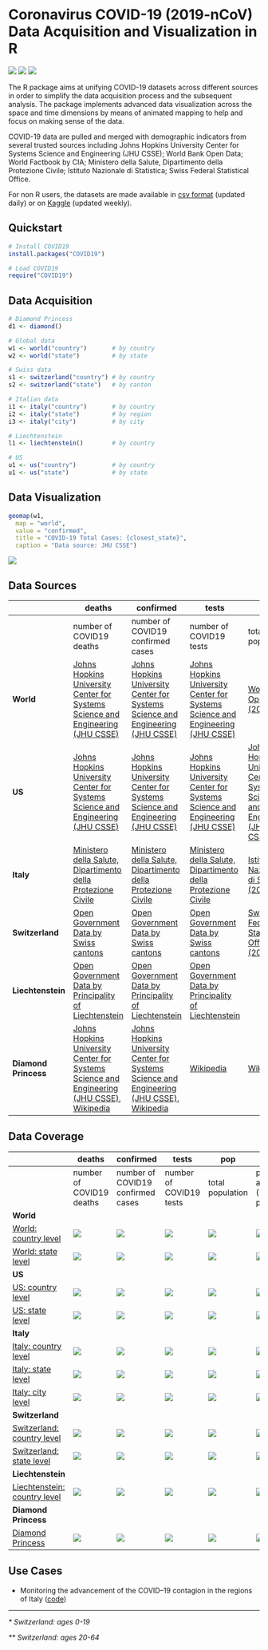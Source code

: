 # Coronavirus COVID-19 (2019-nCoV) Data Acquisition and Visualization in R

![](https://www.r-pkg.org/badges/version/COVID19) ![](https://www.r-pkg.org/badges/last-release/COVID19) ![](https://cranlogs.r-pkg.org/badges/grand-total/COVID19) 

The R package aims at unifying COVID-19 datasets across different sources in order to simplify the data acquisition process and the subsequent analysis. The package implements advanced data visualization across the space and time dimensions by means of animated mapping to help and focus on making sense of the data.

COVID-19 data are pulled and merged with demographic indicators from several trusted sources including Johns Hopkins University Center for Systems Science and Engineering (JHU CSSE); World Bank Open Data; World Factbook by CIA; Ministero della Salute, Dipartimento della Protezione Civile; Istituto Nazionale di Statistica; Swiss Federal Statistical Office.

For non R users, the datasets are made available in [csv format](https://storage.guidotti.dev/covid19/data/) (updated daily) or on [Kaggle](https://www.kaggle.com/eguidotti/coronavirus-covid19-2019ncov-epidemic-datasets/) (updated  weekly).

## Quickstart

```R
# Install COVID19
install.packages("COVID19")

# Load COVID19
require("COVID19")
```
## Data Acquisition

```R
# Diamond Princess
d1 <- diamond()

# Global data
w1 <- world("country")       # by country
w2 <- world("state")         # by state

# Swiss data
s1 <- switzerland("country") # by country
s2 <- switzerland("state")   # by canton

# Italian data
i1 <- italy("country")       # by country 
i2 <- italy("state")         # by region 
i3 <- italy("city")          # by city

# Liechtenstein
l1 <- liechtenstein()        # by country

# US
u1 <- us("country")          # by country
u1 <- us("state")            # by state
```

## Data Visualization

```R
geomap(w1, 
  map = "world", 
  value = "confirmed",
  title = "COVID-19 Total Cases: {closest_state}",
  caption = "Data source: JHU CSSE")
```

![](https://storage.guidotti.dev/covid19/map/world.gif)

## Data Sources

|                      | deaths                                               | confirmed                                        | tests                                            | pop                                              | pop_14                                           | pop_15_64                                        | pop_65                                           | pop_age                                          | pop_density                               | pop_death_rate                            |
| -------------------- | ------------------------------------------------------------ | -------------------- | -------------------- | -------------------- | -------------------- | -------------------- | -------------------- | -------------------- | -------------------- | -------------------- |
| | number of COVID19 deaths | number of COVID19 confirmed cases | number of COVID19 tests | total population | population ages 0-14 (% of total population)* | population ages 15-64 (% of total population)** | population ages 65+ (% of total population) | median age of population | population density per km<sup>2</sup> | population mortality rate |
| **World**            | [Johns Hopkins University Center for Systems Science and Engineering (JHU CSSE)](https://github.com/CSSEGISandData/COVID-19) | [Johns Hopkins University Center for Systems Science and Engineering (JHU CSSE)](https://github.com/CSSEGISandData/COVID-19) | [Johns Hopkins University Center for Systems Science and Engineering (JHU CSSE)](https://github.com/CSSEGISandData/COVID-19) | [World Bank Open Data (2018)](https://data.worldbank.org/) | [World Bank Open Data (2018)](https://data.worldbank.org/) | [World Bank Open Data (2018)](https://data.worldbank.org/) | [World Bank Open Data (2018)](https://data.worldbank.org/) | [World Factbook by CIA (2018)](https://www.cia.gov/library/publications/resources/the-world-factbook/fields/343rank.html) | [World Bank Open Data (2018)](https://data.worldbank.org/) | [World Bank Open Data (2018)](https://data.worldbank.org/) |
| **US**            | [Johns Hopkins University Center for Systems Science and Engineering (JHU CSSE)](https://github.com/CSSEGISandData/COVID-19) | [Johns Hopkins University Center for Systems Science and Engineering (JHU CSSE)](https://github.com/CSSEGISandData/COVID-19) | [Johns Hopkins University Center for Systems Science and Engineering (JHU CSSE)](https://github.com/CSSEGISandData/COVID-19) | [Johns Hopkins University Center for Systems Science and Engineering (JHU CSSE)](https://github.com/CSSEGISandData/COVID-19) | | | | | | |
| **Italy**            | [Ministero della Salute, Dipartimento della Protezione Civile](https://github.com/pcm-dpc/COVID-19) | [Ministero della Salute, Dipartimento della Protezione Civile](https://github.com/pcm-dpc/COVID-19) | [Ministero della Salute, Dipartimento della Protezione Civile](https://github.com/pcm-dpc/COVID-19) | [Istituto Nazionale di Statistica (2018)](https://www.istat.it/en/population-and-households?data-and-indicators) | [Istituto Nazionale di Statistica (2018)](https://www.istat.it/en/population-and-households?data-and-indicators) | [Istituto Nazionale di Statistica (2018)](https://www.istat.it/en/population-and-households?data-and-indicators) | [Istituto Nazionale di Statistica (2018)](https://www.istat.it/en/population-and-households?data-and-indicators) | [Istituto Nazionale di Statistica (2018)](https://www.istat.it/en/population-and-households?data-and-indicators) | [Istituto Nazionale di Statistica (2018)](https://www.istat.it/en/population-and-households?data-and-indicators) | [Istituto Nazionale di Statistica (2018)](https://www.istat.it/en/population-and-households?data-and-indicators) |
| **Switzerland**      | [Open Government Data by Swiss cantons](https://github.com/openZH/covid_19) | [Open Government Data by Swiss cantons](https://github.com/openZH/covid_19) | [Open Government Data by Swiss cantons](https://github.com/openZH/covid_19) | [Swiss Federal Statistical Office (2018)](https://www.bfs.admin.ch/bfs/en/home/statistics/regional-statistics/regional-portraits-key-figures/cantons/data-explanations.html) | [Swiss Federal Statistical Office (2018)](https://www.bfs.admin.ch/bfs/en/home/statistics/regional-statistics/regional-portraits-key-figures/cantons/data-explanations.html) | [Swiss Federal Statistical Office (2018)](https://www.bfs.admin.ch/bfs/en/home/statistics/regional-statistics/regional-portraits-key-figures/cantons/data-explanations.html) | [Swiss Federal Statistical Office (2018)](https://www.bfs.admin.ch/bfs/en/home/statistics/regional-statistics/regional-portraits-key-figures/cantons/data-explanations.html) | [Swiss Federal Statistical Office (2018)](https://www.bfs.admin.ch/bfs/en/home/statistics/regional-statistics/regional-portraits-key-figures/cantons/data-explanations.html) | [Swiss Federal Statistical Office (2018)](https://www.bfs.admin.ch/bfs/en/home/statistics/regional-statistics/regional-portraits-key-figures/cantons/data-explanations.html) | [Swiss Federal Statistical Office (2018)](https://www.bfs.admin.ch/bfs/en/home/statistics/regional-statistics/regional-portraits-key-figures/cantons/data-explanations.html) |
| **Liechtenstein**    | [Open Government Data by Principality of Liechtenstein](https://github.com/openZH/covid_19) | [Open Government Data by Principality of Liechtenstein](https://github.com/openZH/covid_19) | [Open Government Data by Principality of Liechtenstein](https://github.com/openZH/covid_19) |                                                              |                                                              |                                                              |                                                              |                                                              |                                                              |                                                              |
| **Diamond Princess** | [Johns Hopkins University Center for Systems Science and Engineering (JHU CSSE)](https://github.com/CSSEGISandData/COVID-19), [Wikipedia](https://en.wikipedia.org/wiki/2020_coronavirus_pandemic_on_cruise_ships) | [Johns Hopkins University Center for Systems Science and Engineering (JHU CSSE)](https://github.com/CSSEGISandData/COVID-19), [Wikipedia](https://en.wikipedia.org/wiki/2020_coronavirus_pandemic_on_cruise_ships) | [Wikipedia](https://en.wikipedia.org/wiki/2020_coronavirus_pandemic_on_cruise_ships) | [Wikipedia](https://en.wikipedia.org/wiki/2020_coronavirus_pandemic_on_cruise_ships) |  |  |  |  |  |  |

## Data Coverage

|                                                              | deaths                                                       | confirmed                                                    | tests                                                        | pop                                                          | pop_14                                                       | pop_15_64                                                    | pop_65                                                       | pop_age                                                      | pop_density                                                  | pop_death_rate                                               |
| ------------------------------------------------------------ | ------------------------------------------------------------ | ------------------------------------------------------------ | ------------------------------------------------------------ | ------------------------------------------------------------ | ------------------------------------------------------------ | ------------------------------------------------------------ | ------------------------------------------------------------ | ------------------------------------------------------------ | ------------------------------------------------------------ | ------------------------------------------------------------ |
|                                                              | number of COVID19 deaths                                     | number of COVID19 confirmed cases                            | number of COVID19 tests                                      | total population                                             | population ages 0-14 (% of total population)*                | population ages 15-64 (% of total population)**              | population ages 65+ (% of total population)                  | median age of population                                     | population density per km<sup>2</sup>                        | population mortality rate                                    |
| **World**                                                    |                                                              |                                                              |                                                              |                                                              |                                                              |                                                              |                                                              |                                                              |                                                              |                                                              |
| [World: country level](https://storage.guidotti.dev/covid19/data/world-1.csv) | ![](https://storage.guidotti.dev/covid19/coverage/deaths/world-1.svg) | ![](https://storage.guidotti.dev/covid19/coverage/confirmed/world-1.svg) | ![](https://storage.guidotti.dev/covid19/coverage/tests/world-1.svg) | ![](https://storage.guidotti.dev/covid19/coverage/pop/world-1.svg) | ![](https://storage.guidotti.dev/covid19/coverage/pop_14/world-1.svg) | ![](https://storage.guidotti.dev/covid19/coverage/pop_15_64/world-1.svg) | ![](https://storage.guidotti.dev/covid19/coverage/pop_65/world-1.svg) | ![](https://storage.guidotti.dev/covid19/coverage/pop_age/world-1.svg) | ![](https://storage.guidotti.dev/covid19/coverage/pop_density/world-1.svg) | ![](https://storage.guidotti.dev/covid19/coverage/pop_death_rate/world-1.svg) |
| [World: state level](https://storage.guidotti.dev/covid19/data/world-2.csv) | ![](https://storage.guidotti.dev/covid19/coverage/deaths/world-2.svg) | ![](https://storage.guidotti.dev/covid19/coverage/confirmed/world-2.svg) | ![](https://storage.guidotti.dev/covid19/coverage/tests/world-2.svg) | ![](https://storage.guidotti.dev/covid19/coverage/pop/world-2.svg) | ![](https://storage.guidotti.dev/covid19/coverage/pop_14/world-2.svg) | ![](https://storage.guidotti.dev/covid19/coverage/pop_15_64/world-2.svg) | ![](https://storage.guidotti.dev/covid19/coverage/pop_65/world-2.svg) | ![](https://storage.guidotti.dev/covid19/coverage/pop_age/world-2.svg) | ![](https://storage.guidotti.dev/covid19/coverage/pop_density/world-2.svg) | ![](https://storage.guidotti.dev/covid19/coverage/pop_death_rate/world-2.svg) |
| **US**                                                       |                                                              |                                                              |                                                              |                                                              |                                                              |                                                              |                                                              |                                                              |                                                              |                                                              |
| [US: country level](https://storage.guidotti.dev/covid19/data/us-1.csv) | ![](https://storage.guidotti.dev/covid19/coverage/deaths/us-1.svg) | ![](https://storage.guidotti.dev/covid19/coverage/confirmed/us-1.svg) | ![](https://storage.guidotti.dev/covid19/coverage/tests/us-1.svg) | ![](https://storage.guidotti.dev/covid19/coverage/pop/us-1.svg) | ![](https://storage.guidotti.dev/covid19/coverage/pop_14/us-1.svg) | ![](https://storage.guidotti.dev/covid19/coverage/pop_15_64/us-1.svg) | ![](https://storage.guidotti.dev/covid19/coverage/pop_65/us-1.svg) | ![](https://storage.guidotti.dev/covid19/coverage/pop_age/us-1.svg) | ![](https://storage.guidotti.dev/covid19/coverage/pop_density/us-1.svg) | ![](https://storage.guidotti.dev/covid19/coverage/pop_death_rate/us-1.svg) |
| [US: state level](https://storage.guidotti.dev/covid19/data/us-2.csv) | ![](https://storage.guidotti.dev/covid19/coverage/deaths/us-2.svg) | ![](https://storage.guidotti.dev/covid19/coverage/confirmed/us-2.svg) | ![](https://storage.guidotti.dev/covid19/coverage/tests/us-2.svg) | ![](https://storage.guidotti.dev/covid19/coverage/pop/us-2.svg) | ![](https://storage.guidotti.dev/covid19/coverage/pop_14/us-2.svg) | ![](https://storage.guidotti.dev/covid19/coverage/pop_15_64/us-2.svg) | ![](https://storage.guidotti.dev/covid19/coverage/pop_65/us-2.svg) | ![](https://storage.guidotti.dev/covid19/coverage/pop_age/us-2.svg) | ![](https://storage.guidotti.dev/covid19/coverage/pop_density/us-2.svg) | ![](https://storage.guidotti.dev/covid19/coverage/pop_death_rate/us-2.svg) |
| **Italy**                                                    |                                                              |                                                              |                                                              |                                                              |                                                              |                                                              |                                                              |                                                              |                                                              |                                                              |
| [Italy: country level](https://storage.guidotti.dev/covid19/data/italy-1.csv) | ![](https://storage.guidotti.dev/covid19/coverage/deaths/italy-1.svg) | ![](https://storage.guidotti.dev/covid19/coverage/confirmed/italy-1.svg) | ![](https://storage.guidotti.dev/covid19/coverage/tests/italy-1.svg) | ![](https://storage.guidotti.dev/covid19/coverage/pop/italy-1.svg) | ![](https://storage.guidotti.dev/covid19/coverage/pop_14/italy-1.svg) | ![](https://storage.guidotti.dev/covid19/coverage/pop_15_64/italy-1.svg) | ![](https://storage.guidotti.dev/covid19/coverage/pop_65/italy-1.svg) | ![](https://storage.guidotti.dev/covid19/coverage/pop_age/italy-1.svg) | ![](https://storage.guidotti.dev/covid19/coverage/pop_density/italy-1.svg) | ![](https://storage.guidotti.dev/covid19/coverage/pop_death_rate/italy-1.svg) |
| [Italy: state level](https://storage.guidotti.dev/covid19/data/italy-2.csv) | ![](https://storage.guidotti.dev/covid19/coverage/deaths/italy-2.svg) | ![](https://storage.guidotti.dev/covid19/coverage/confirmed/italy-2.svg) | ![](https://storage.guidotti.dev/covid19/coverage/tests/italy-2.svg) | ![](https://storage.guidotti.dev/covid19/coverage/pop/italy-2.svg) | ![](https://storage.guidotti.dev/covid19/coverage/pop_14/italy-2.svg) | ![](https://storage.guidotti.dev/covid19/coverage/pop_15_64/italy-2.svg) | ![](https://storage.guidotti.dev/covid19/coverage/pop_65/italy-2.svg) | ![](https://storage.guidotti.dev/covid19/coverage/pop_age/italy-2.svg) | ![](https://storage.guidotti.dev/covid19/coverage/pop_density/italy-2.svg) | ![](https://storage.guidotti.dev/covid19/coverage/pop_death_rate/italy-2.svg) |
| [Italy: city level](https://storage.guidotti.dev/covid19/data/italy-3.csv) | ![](https://storage.guidotti.dev/covid19/coverage/deaths/italy-3.svg) | ![](https://storage.guidotti.dev/covid19/coverage/confirmed/italy-3.svg) | ![](https://storage.guidotti.dev/covid19/coverage/tests/italy-3.svg) | ![](https://storage.guidotti.dev/covid19/coverage/pop/italy-3.svg) | ![](https://storage.guidotti.dev/covid19/coverage/pop_14/italy-3.svg) | ![](https://storage.guidotti.dev/covid19/coverage/pop_15_64/italy-3.svg) | ![](https://storage.guidotti.dev/covid19/coverage/pop_65/italy-3.svg) | ![](https://storage.guidotti.dev/covid19/coverage/pop_age/italy-3.svg) | ![](https://storage.guidotti.dev/covid19/coverage/pop_density/italy-3.svg) | ![](https://storage.guidotti.dev/covid19/coverage/pop_death_rate/italy-3.svg) |
| **Switzerland**                                              |                                                              |                                                              |                                                              |                                                              |                                                              |                                                              |                                                              |                                                              |                                                              |                                                              |
| [Switzerland: country level](https://storage.guidotti.dev/covid19/data/switzerland-1.csv) | ![](https://storage.guidotti.dev/covid19/coverage/deaths/switzerland-1.svg) | ![](https://storage.guidotti.dev/covid19/coverage/confirmed/switzerland-1.svg) | ![](https://storage.guidotti.dev/covid19/coverage/tests/switzerland-1.svg) | ![](https://storage.guidotti.dev/covid19/coverage/pop/switzerland-1.svg) | ![](https://storage.guidotti.dev/covid19/coverage/pop_14/switzerland-1.svg) | ![](https://storage.guidotti.dev/covid19/coverage/pop_15_64/switzerland-1.svg) | ![](https://storage.guidotti.dev/covid19/coverage/pop_65/switzerland-1.svg) | ![](https://storage.guidotti.dev/covid19/coverage/pop_age/switzerland-1.svg) | ![](https://storage.guidotti.dev/covid19/coverage/pop_density/switzerland-1.svg) | ![](https://storage.guidotti.dev/covid19/coverage/pop_death_rate/switzerland-1.svg) |
| [Switzerland: state level](https://storage.guidotti.dev/covid19/data/switzerland-2.csv) | ![](https://storage.guidotti.dev/covid19/coverage/deaths/switzerland-2.svg) | ![](https://storage.guidotti.dev/covid19/coverage/confirmed/switzerland-2.svg) | ![](https://storage.guidotti.dev/covid19/coverage/tests/switzerland-2.svg) | ![](https://storage.guidotti.dev/covid19/coverage/pop/switzerland-2.svg) | ![](https://storage.guidotti.dev/covid19/coverage/pop_14/switzerland-2.svg) | ![](https://storage.guidotti.dev/covid19/coverage/pop_15_64/switzerland-2.svg) | ![](https://storage.guidotti.dev/covid19/coverage/pop_65/switzerland-2.svg) | ![](https://storage.guidotti.dev/covid19/coverage/pop_age/switzerland-2.svg) | ![](https://storage.guidotti.dev/covid19/coverage/pop_density/switzerland-2.svg) | ![](https://storage.guidotti.dev/covid19/coverage/pop_death_rate/switzerland-2.svg) |
| **Liechtenstein**                                            |                                                              |                                                              |                                                              |                                                              |                                                              |                                                              |                                                              |                                                              |                                                              |                                                              |
| [Liechtenstein: country level](https://storage.guidotti.dev/covid19/data/liechtenstein-1.csv) | ![](https://storage.guidotti.dev/covid19/coverage/deaths/liechtenstein-1.svg) | ![](https://storage.guidotti.dev/covid19/coverage/confirmed/liechtenstein-1.svg) | ![](https://storage.guidotti.dev/covid19/coverage/tests/liechtenstein-1.svg) | ![](https://storage.guidotti.dev/covid19/coverage/pop/liechtenstein-1.svg) | ![](https://storage.guidotti.dev/covid19/coverage/pop_14/liechtenstein-1.svg) | ![](https://storage.guidotti.dev/covid19/coverage/pop_15_64/liechtenstein-1.svg) | ![](https://storage.guidotti.dev/covid19/coverage/pop_65/liechtenstein-1.svg) | ![](https://storage.guidotti.dev/covid19/coverage/pop_age/liechtenstein-1.svg) | ![](https://storage.guidotti.dev/covid19/coverage/pop_density/liechtenstein-1.svg) | ![](https://storage.guidotti.dev/covid19/coverage/pop_death_rate/liechtenstein-1.svg) |
| **Diamond Princess**                                         |                                                              |                                                              |                                                              |                                                              |                                                              |                                                              |                                                              |                                                              |                                                              |                                                              |
| [Diamond Princess](https://storage.guidotti.dev/covid19/data/diamond.csv) | ![](https://storage.guidotti.dev/covid19/coverage/deaths/diamond.svg) | ![](https://storage.guidotti.dev/covid19/coverage/confirmed/diamond.svg) | ![](https://storage.guidotti.dev/covid19/coverage/tests/diamond.svg) | ![](https://storage.guidotti.dev/covid19/coverage/pop/diamond.svg) | ![](https://storage.guidotti.dev/covid19/coverage/pop_14/diamond.svg) | ![](https://storage.guidotti.dev/covid19/coverage/pop_15_64/diamond.svg) | ![](https://storage.guidotti.dev/covid19/coverage/pop_65/diamond.svg) | ![](https://storage.guidotti.dev/covid19/coverage/pop_age/diamond.svg) | ![](https://storage.guidotti.dev/covid19/coverage/pop_density/diamond.svg) | ![](https://storage.guidotti.dev/covid19/coverage/pop_death_rate/diamond.svg) |

## Use Cases

- Monitoring the advancement of the COVID–19 contagion in the regions of Italy ([code](https://github.com/krzbar/COVID19))



____________

_* Switzerland: ages 0-19_

_** Switzerland: ages 20-64_